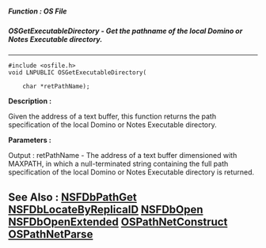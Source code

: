 ##### Function : OS File
##### OSGetExecutableDirectory - Get the pathname of the local Domino or Notes Executable directory.
---
```
#include <osfile.h>
void LNPUBLIC OSGetExecutableDirectory(

	char *retPathName);
```
**Description :**

Given the address of a text buffer, this function returns the path 
specification of the local Domino or Notes Executable directory. 

**Parameters :**

Output :
retPathName  -  The address of a text buffer dimensioned with MAXPATH, in which a null-terminated string containing the full path specification of the local Domino or Notes Executable directory is returned.


**See Also :**
[NSFDbPathGet](/domino-c-api-docs/reference/Func/NSFDbPathGet)
[NSFDbLocateByReplicaID](/domino-c-api-docs/reference/Func/NSFDbLocateByReplicaID)
[NSFDbOpen](/domino-c-api-docs/reference/Func/NSFDbOpen)
[NSFDbOpenExtended](/domino-c-api-docs/reference/Func/NSFDbOpenExtended)
[OSPathNetConstruct](/domino-c-api-docs/reference/Func/OSPathNetConstruct)
[OSPathNetParse](/domino-c-api-docs/reference/Func/OSPathNetParse)
---
